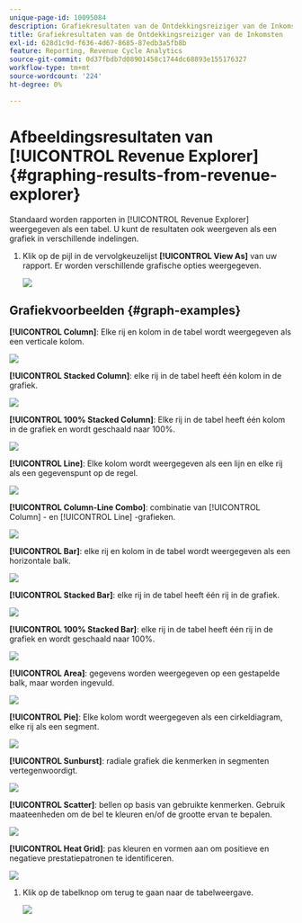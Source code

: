 ```yaml
---
unique-page-id: 10095084
description: Grafiekresultaten van de Ontdekkingsreiziger van de Inkomsten - de Documenten van Marketo - productdocumentatie
title: Grafiekresultaten van de Ontdekkingsreiziger van de Inkomsten
exl-id: 628d1c9d-f636-4d67-8685-87edb3a5fb8b
feature: Reporting, Revenue Cycle Analytics
source-git-commit: 0d37fbdb7d08901458c1744dc68893e155176327
workflow-type: tm+mt
source-wordcount: '224'
ht-degree: 0%

---
```


# Afbeeldingsresultaten van [!UICONTROL Revenue Explorer] {#graphing-results-from-revenue-explorer}

Standaard worden rapporten in [!UICONTROL Revenue Explorer] weergegeven als een tabel. U kunt de resultaten ook weergeven als een grafiek in verschillende indelingen.

1. Klik op de pijl in de vervolgkeuzelijst **[!UICONTROL View As]** van uw rapport. Er worden verschillende grafische opties weergegeven.

   ![](assets/one-1.png)

## Grafiekvoorbeelden {#graph-examples}

**[!UICONTROL Column]**: Elke rij en kolom in de tabel wordt weergegeven als een verticale kolom.

![](assets/column.png)

**[!UICONTROL Stacked Column]**: elke rij in de tabel heeft één kolom in de grafiek.

![](assets/stacked-column.png)

**[!UICONTROL 100% Stacked Column]**: Elke rij in de tabel heeft één kolom in de grafiek en wordt geschaald naar 100%.

![](assets/100-stacked-column.png)

**[!UICONTROL Line]**: Elke kolom wordt weergegeven als een lijn en elke rij als een gegevenspunt op de regel.

![](assets/line.png)

**[!UICONTROL Column-Line Combo]**: combinatie van [!UICONTROL Column] - en [!UICONTROL Line] -grafieken.

![](assets/column-line-combo.png)

**[!UICONTROL Bar]**: elke rij en kolom in de tabel wordt weergegeven als een horizontale balk.

![](assets/bar.png)

**[!UICONTROL Stacked Bar]**: elke rij in de tabel heeft één rij in de grafiek.

![](assets/stacked-bar.png)

**[!UICONTROL 100% Stacked Bar]**: elke rij in de tabel heeft één rij in de grafiek en wordt geschaald naar 100%.

![](assets/100-stacked-bar.png)

**[!UICONTROL Area]**: gegevens worden weergegeven op een gestapelde balk, maar worden ingevuld.

![](assets/area.png)

**[!UICONTROL Pie]**: Elke kolom wordt weergegeven als een cirkeldiagram, elke rij als een segment.

![](assets/pie.png)

**[!UICONTROL Sunburst]**: radiale grafiek die kenmerken in segmenten vertegenwoordigt.

![](assets/sunburst.png)

**[!UICONTROL Scatter]**: bellen op basis van gebruikte kenmerken. Gebruik maateenheden om de bel te kleuren en/of de grootte ervan te bepalen.

![](assets/scatter.png)

**[!UICONTROL Heat Grid]**: pas kleuren en vormen aan om positieve en negatieve prestatiepatronen te identificeren.

![](assets/heat-grid.png)

1. Klik op de tabelknop om terug te gaan naar de tabelweergave.

   ![](assets/two-1.png)
